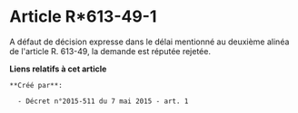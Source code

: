# Article R*613-49-1

A défaut de décision expresse dans le délai mentionné au deuxième alinéa de l'article R. 613-49, la demande est réputée
rejetée.

**Liens relatifs à cet article**

	**Créé par**:

	  - Décret n°2015-511 du 7 mai 2015 - art. 1
